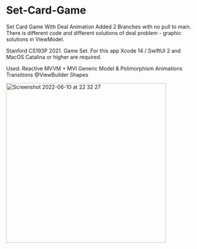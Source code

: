# Set-Card-Game
Set Card Game With Deal Animation
Added 2 Branches with no pull to main. There is different code and different solutions of deal problem - graphic solutions in ViewModel.

Stanford CS193P 2021. Game Set. For this app Xcode 14 / SwiftUI 2 and MacOS Catalina or higher are required.

Used:
Reactive MVVM + MVI
Generic Model & Polimorphism
Animations
Transitions
@ViewBuilder
Shapes

<img width="432" alt="Screenshot 2022-06-10 at 22 32 27" src="https://user-images.githubusercontent.com/37250837/173137224-87c64804-d18b-4f7d-8b86-ee714e18c9d4.png">
